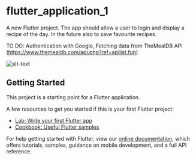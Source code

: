 # flutter_application_1

A new Flutter project. The app should allow a user to login and display a recipe of the day. In the future also to save favourite recipes.

TO DO:
Authentication with Google, Fetching data from TheMealDB API (https://www.themealdb.com/api.php?ref=apilist.fun)

![alt-text](https://user-images.githubusercontent.com/46633019/126086338-24cd012d-fbbb-4366-befd-91a873b311c3.PNG)





## Getting Started

This project is a starting point for a Flutter application.

A few resources to get you started if this is your first Flutter project:

- [Lab: Write your first Flutter app](https://flutter.dev/docs/get-started/codelab)
- [Cookbook: Useful Flutter samples](https://flutter.dev/docs/cookbook)

For help getting started with Flutter, view our
[online documentation](https://flutter.dev/docs), which offers tutorials,
samples, guidance on mobile development, and a full API reference.
